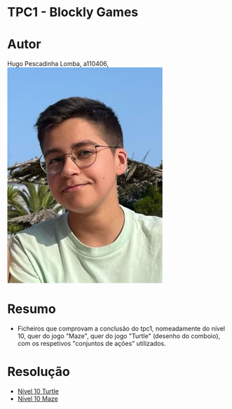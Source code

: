 # TPC1 - Blockly Games
# Autor
Hugo Pescadinha Lomba, a110406, ![Minha foto](Imagens/minha_foto.jpg)
# Resumo
- Ficheiros que comprovam a conclusão do tpc1, nomeadamente do nível 10, quer do jogo "Maze", quer do jogo "Turtle" (desenho do comboio), com os respetivos "conjuntos de ações" utilizados.
# Resolução
- [Nível 10 Turtle](nível_10_turtle.png)
- [Nível 10 Maze](nível_10_maze.png)

